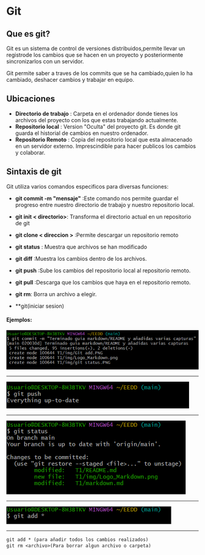 # Git
## Que es git?


Git es un sistema de control de versiones distribuidos,permite llevar un registrode los cambios que se hacen en un proyecto y posteriormente sincronizarlos con un servidor. 

Git permite saber a traves de los commits que se ha cambiado,quien lo ha cambiado, deshacer cambios y trabajar en equipo.
## Ubicaciones

- **Directorio de trabajo** : Carpeta en el ordenador donde tienes los archivos del proyecto con los que estas trabajando actualmente.
- **Repositorio local** : Version "Oculta" del proyecto git. Es donde git guarda el historial de cambios en nuestro ordenador.
- **Repositorio Remoto** : Copia del repositorio local que esta almacenado en un servidor externo. Imprescindible para hacer publicos los cambios y colaborar.


## Sintaxis de git

Git utiliza varios comandos especificos para diversas funciones:

- **git commit -m "mensaje"** :Este comando nos permite guardar el progreso entre nuestro directorio de trabajo y nuestro repositorio local.
- **git init < directorio>**: Transforma el directorio actual en un repositorio de git
- **git clone < direccion >** :Permite descargar un repositorio remoto
- **git status** : Muestra que archivos  se han modificado 
- **git diff** :Muestra los cambios dentro de los archivos.
- **git push** :Sube los cambios del repositorio local al repositorio remoto.
- **git pull** :Descarga que los cambios que haya en el repositorio remoto.
- **git rm**: Borra un archivo a elegir.

- **git(iniciar sesion)

#### Ejemplos:

![git-commit](/T1/img/git%20commit.PNG)


---


![git-push](/T1/img/git%20push.PNG)

---

![git-status](/T1/img/git%20status.PNG)

----

![git-add](/T1/img/Git%20add.PNG)


---

```git
git add * (para añadir todos los cambios realizados)
git rm <archivo>(Para borrar algun archivo o carpeta)
```

